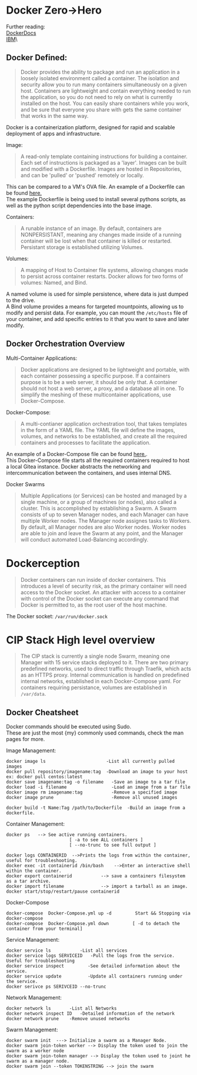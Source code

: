 # Docker Zero->Hero

Further reading:\
[DockerDocs](https://docs.docker.com/get-started/)\
[IBM](https://www.ibm.com/cloud/learn/docker)\


## Docker Defined:
>Docker provides the ability to package and run an application in a loosely isolated environment called a container. The isolation and security allow you to run many containers simultaneously on a given host. Containers are lightweight and contain everything needed to run the application, so you do not need to rely on what is currently installed on the host. You can easily share containers while you work, and be sure that everyone you share with gets the same container that works in the same way.

Docker is a containerization platform, designed for rapid and scalable deployment of apps and infrastructure. 

Image:
>A read-only template containing instructions for building a container. Each set of instructions is packaged as a 'layer'. Images can be built and modified with a Dockerfile. Images are hosted in Repositories, and can be 'pulled' or 'pushed' remotely or locally.

This can be compared to a VM's OVA file.
An example of a Dockerfile can be found [here.](examples/Dockerfile)\
The example Dockerfile is being used to install several pythons scripts, as well as the python script dependencies into the base image.

Containers:
>A runable instance of an image. By default, containers are NONPERSISTANT, meaning any changes made inside of a running container will be lost when that container is killed or restarted. Persistant storage is established utilizing Volumes.

Volumes:
>A mapping of Host to Container file systems, allowing changes made to persist across container restarts. Docker allows for two forms of volumes: Named, and Bind.

A named volume is used for simple persistence, where data is just dumped to the drive. \
A Bind volume provides a means for targeted mountpoints, allowing us to modify and persist data. For example, you can mount the `/etc/hosts` file of your container, and add specific entries to it that you want to save and later modify.


## Docker Orchestration Overview

Multi-Container Applications:
>Docker applications are designed to be lightweight and portable, with each container possessing a specific purpose. If a containers purpose is to be a web server, it should be only that. A container should not host a web server, a proxy, and a database all in one. To simplify the meshing of these multicontainer applications, use Docker-Compose.

Docker-Compose:
>A multi-contianer application orchestration tool, that takes templates in the form of a YAML file. The YAML file will define the images, volumes, and networks to be established, and create all the required containers and processes to facilitate the application.

An example of a Docker-Compose file can be found [here.](examples/Docker-Compose.yml).\
This Docker-Compose file starts all the required containers required to host a local Gitea instance. Docker abstracts the networking and intercommunication between the containers, and uses internal DNS.

Docker Swarms
>Multiple Applications (or Services) can be hosted and managed by a single machine, or a group of machines (or nodes), also called a cluster. This is accomplished by establishing a Swarm. A Swarm consists of up to seven Manager nodes, and each Manager can have multiple Worker nodes. The Manager node assignes tasks to Workers. By default, all Manager nodes are also Worker nodes. Worker nodes are able to join and leave the Swarm at any point, and the Manager will conduct automated Load-Balancing accordingly.

# Dockerception

>Docker containers can run inside of docker containers. This introduces a level of security risk, as the primary container will need access to the Docker socket. An attacker with access to a container with control of the Docker socket can execute any command that Docker is permitted to, as the root user of the host machine.

The Docker socket:
`/var/run/docker.sock`

# CIP Stack High level overview

>The CIP stack is currently a single node Swarm, meaning one Manager with 15 service stacks deployed to it. There are two primary predefined networks, used to direct traffic through Traefik, which acts as an HTTPS proxy. Internal communication is handled on predefined internal networks, established in each Docker-Compose yaml. For containers requiring persistance, volumes are established in `/var/data`.


## Docker Cheatsheet
Docker commands should be executed using Sudo.\
These are just the most {my} commonly used commands, check the man pages for more.

Image Management:
```
docker image ls                       -List all currently pulled images
docker pull repository/imagename:tag  -Download an image to your host
ex: docker pull centos:latest
docker save imagename:tag -o filename   -Save an image to a tar file
docker load -i filename                 -Load an image from a tar file
docker image rm imagename:tag           -Remove a specified image
docker image prune                      -Remove all unused images

docker build -t Name:Tag /path/to/Dockerfile  -Build an image from a dockerfile.
```

Container Management:
```
docker ps   --> See active running containers. 
                        [ -a to see ALL containers ]
                        [ --no-trunc to see full output ]

docker logs CONTAINERID  -->Prints the logs from within the container, useful for troubleshooting.
docker exec -it containerid /bin/bash    -->Enter an interactive shell within the container.
docker export containerid           --> save a containers filesystem as a tar archive.
docker import filename              --> import a tarball as an image.
docker start/stop/restart/pause containerid
```

Docker-Compose
```
docker-compose  Docker-Compose.yml up -d         Start && Stopping via docker-compose 
docker-compose  Docker-Compose.yml down         [ -d to detach the container from your terminal]
```

Service Management:
```
docker service ls           -List all services
docker service logs SERVICEID   -Pull the logs from the service. Useful for troubleshooting
docker service inspect         -See detailed information about the service.
docker service update          -Update all containers running under the service.
docker serivce ps SERIVCEID --no-trunc  
```

Network Management:
```
docker network ls       -List all Networks
docker network inspect ID   -Detailed information of the network
docker network prune    -Remove unused networks
```

Swarm Management:
```
docker swarm init  ---> Initialize a swarm as a Manager Node. 
docker swarm join-token worker --> Display the token used to join the swarm as a worker node
docker swarm join-token manager --> Display the token used to joint he swarm as a manager node.
docker swarm join --token TOKENSTRING --> join the swarm
```